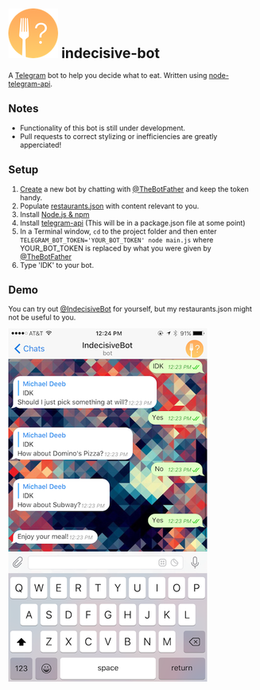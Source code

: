 ![IndecisiveBot Logo](/resources/indecisive-bot.png) indecisive-bot
===
A [Telegram](https://telegram.org) bot to help you decide what to eat. Written using [node-telegram-api](https://github.com/mdibaiee/node-telegram-api).

Notes
------
- Functionality of this bot is still under development.
- Pull requests to correct stylizing or inefficiencies are greatly apperciated!

Setup
------
1. [Create](https://core.telegram.org/bots#create-a-new-bot) a new bot by chatting with [@TheBotFather](https://telegram.me/botfather) and keep the token handy.
2. Populate [restaurants.json](restaurants.json) with content relevant to you.
3. Install [Node.js & npm](https://nodejs.org)
4. Install [telegram-api](https://www.npmjs.com/package/telegram-api) (This will be in a package.json file at some point)
5. In a Terminal window, `cd` to the project folder and then enter `TELEGRAM_BOT_TOKEN='YOUR_BOT_TOKEN' node main.js` where YOUR_BOT_TOKEN is replaced by what you were given by [@TheBotFather](https://telegram.me/botfather)
6. Type 'IDK' to your bot.

Demo
------
You can try out [@IndecisiveBot](https://telegram.me/IndecisiveBot) for yourself, but my restaurants.json might not be useful to you.

![Screenshot](/resources/screenshot.png)
